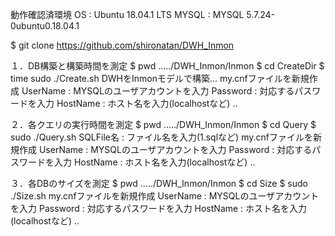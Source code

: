 動作確認済環境
OS : Ubuntu 18.04.1 LTS
MYSQL : MYSQL 5.7.24-0ubuntu0.18.04.1

$ git clone https://github.com/shironatan/DWH_Inmon

１．DB構築と構築時間を測定
$ pwd
...../DWH_Inmon/Inmon
$ cd CreateDir
$ time sudo ./Create.sh
DWHをInmonモデルで構築...
my.cnfファイルを新規作成
UserName : MYSQLのユーザアカウントを入力
Password : 対応するパスワードを入力
HostName : ホスト名を入力(localhostなど)
..

２．各クエリの実行時間を測定
$ pwd
...../DWH_Inmon/Inmon
$ cd Query
$ sudo ./Query.sh
SQLFile名 : ファイル名を入力(1.sqlなど)
my.cnfファイルを新規作成
UserName : MYSQLのユーザアカウントを入力
Password : 対応するパスワードを入力
HostName : ホスト名を入力(localhostなど)
..

３．各DBのサイズを測定
$ pwd
...../DWH_Inmon/Inmon
$ cd Size
$ sudo ./Size.sh
my.cnfファイルを新規作成
UserName : MYSQLのユーザアカウントを入力
Password : 対応するパスワードを入力
HostName : ホスト名を入力(localhostなど)
..

